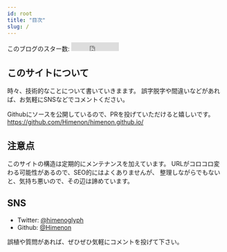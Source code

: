 ```yaml
---
id: root
title: "目次"
slug: /
---
```


このブログのスター数: <iframe src="https://ghbtns.com/github-btn.html?user=Himenon&repo=himenon.github.io&type=watch&count=true" allowtransparency="true" frameBorder="0" scrolling="0" width="110" height="20"></iframe> 

## このサイトについて

時々、技術的なことについて書いていきまます。
誤字脱字や間違いなどがあれば、お気軽にSNSなどでコメントください。

Githubにソースを公開しているので、PRを投げていただけると嬉しいです。
<https://github.com/Himenon/himenon.github.io/>

## 注意点

このサイトの構造は定期的にメンテナンスを加えています。
URLがコロコロ変わる可能性があるので、SEO的にはよくありませんが、
整理しながらでもないと、気持ち悪いので、その辺は諦めています。

## SNS

- Twitter: [@himenoglyph](https://twitter.com/)
- Github: [@Himenon](https://github.com/Himenon)

誤植や質問があれば、ぜひぜひ気軽にコメントを投げて下さい。
